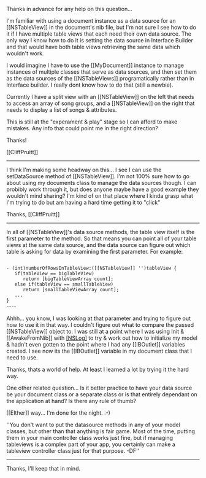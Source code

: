 

Thanks in advance for any help on this question...

I'm familiar with using a document instance as a data source for an [[NSTableView]] in the document's nib file, but I'm not sure I see how to do it if I have multiple table views that each need their own data source.  The only way I know how to do it is setting the data source in Interface Builder and that would have both table views retrieving the same data which wouldn't work.

I would imagine I have to use the [[MyDocument]] instance to manage instances of multiple classes that serve as data sources, and then set them as the data sources of the [[NSTableViews]] programatically rather than in Interface builder.  I really dont know how to do that (still a newbie).

Currently I have a split view with an [[NSTableView]] on the left that needs to access an array of song groups, and a [[NSTableView]] on the right that needs to display a list of songs & attributes.

This is still at the "experament & play" stage so I can afford to make mistakes.  Any info that could point me in the right direction?

Thanks!

[[CliffPruitt]]

----

I think I'm making some headway on this... I see I can use the setDataSource method of [[NSTableView]].  I'm not 100% sure how to go about using my documents class to manage the data sources though.  I can probibly work through it, but does anyone maybe have a good example they wouldn't mind sharing?  I'm kind of on that place where I kinda grasp what I'm trying to do but am having a hard time getting it to "click"

Thanks,
[[CliffPruitt]]

----

In all of [[NSTableView]]'s data source methods, the table view itself is the first parameter to the method. So that means you can point all of your table views at the same data source, and the data source can figure out which table is asking for data by examining the first parameter. For example:

<code>
- (int)numberOfRowsInTableView:([[NSTableView]] '')tableView {
   if(tableView == bigTableView)
      return [bigTableViewArray count];
   else if(tableView == smallTableView)
      return [smallTableViewArray count];
   ...
}
</code>
----

Ahhh...  you know, I was looking at that parameter and trying to figure out how to use it in that way.  I couldn't figure out what to compare the passed [[NSTableView]] object to.  I was still at a point where I was using Init & [[AwakeFromNib]] with [[NSLog]]() to try & work out how to initialize my model & hadn't even gotten to the point where I had any [[IBOutlet]] variables created.  I see now its the [[IBOutlet]] variable in my document class that I need to use.

Thanks, thats a world of help.  At least I learned a lot by trying it the hard way.

One other related question...  Is it better practice to have your data source be your document class or a separate class or is that entirely dependant on the application at hand?  Is there any rule of thumb?

[[EIther]] way... I'm done for the night.  :-)

''You don't want to put the datasource methods in any of your model classes, but other than that anything is fair game. Most of the time, putting them in your main controller class works just fine, but if managing tableviews is a complex part of your app, you certainly can make a tableview controller class just for that purpose. -DF''

----

Thanks, I'll keep that in mind.